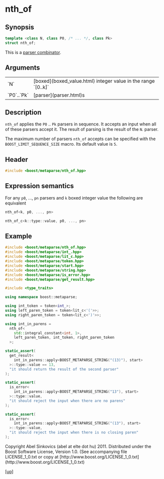 # nth_of

## Synopsis

```cpp
template <class N, class P0, /* ... */, class Pk>
struct nth_of;
```

This is a [parser combinator](parser_combinator.html).

## Arguments

<table cellpadding='0' cellspacing='0'>
  <tr>
    <td>`N`</td>
    <td>[boxed](boxed_value.html) integer value in the range `[0..k]`</td>
  </tr>
  <tr>
    <td>`P0`..`Pk`</td>
    <td>[parser](parser.html)s</td>
  </tr>
</table>

## Description

`nth_of` applies the `P0` .. `Pk` parsers in sequence. It accepts an input when
all of these parsers accept it. The result of parsing is the result of the `N`.
parser.

The maximum number of parsers `nth_of` accepts can be specified with the
`BOOST_LIMIT_SEQUENCE_SIZE` macro. Its default value is `5`.

## Header

```cpp
#include <boost/metaparse/nth_of.hpp>
```

## Expression semantics

For any `p0`, ..., `pn` parsers and `k` boxed integer value the following are
equivalent

```cpp
nth_of<k, p0, ..., pn>

nth_of_c<k::type::value, p0, ..., pn>
```

## Example

```cpp
#include <boost/metaparse/nth_of.hpp>
#include <boost/metaparse/int_.hpp>
#include <boost/metaparse/lit_c.hpp>
#include <boost/metaparse/token.hpp>
#include <boost/metaparse/start.hpp>
#include <boost/metaparse/string.hpp>
#include <boost/metaparse/is_error.hpp>
#include <boost/metaparse/get_result.hpp>

#include <type_traits>

using namespace boost::metaparse;

using int_token = token<int_>;
using left_paren_token = token<lit_c<'('>>;
using right_paren_token = token<lit_c<')'>>;

using int_in_parens =
  nth_of<
    std::integral_constant<int, 1>,
    left_paren_token, int_token, right_paren_token
  >;

static_assert(
  get_result<
    int_in_parens::apply<BOOST_METAPARSE_STRING("(13)"), start>
  >::type::value == 13,
  "it should return the result of the second parser"
);

static_assert(
  is_error<
    int_in_parens::apply<BOOST_METAPARSE_STRING("13"), start>
  >::type::value,
  "it should reject the input when there are no parens"
);

static_assert(
  is_error<
    int_in_parens::apply<BOOST_METAPARSE_STRING("(13"), start>
  >::type::value,
  "it should reject the input when there is no closing paren"
);
```

<p class="copyright">
Copyright Abel Sinkovics (abel at elte dot hu) 2011.
Distributed under the Boost Software License, Version 1.0.
(See accompanying file LICENSE_1_0.txt or copy at
[http://www.boost.org/LICENSE_1_0.txt](http://www.boost.org/LICENSE_1_0.txt)
</p>

[[up]](reference.html)


